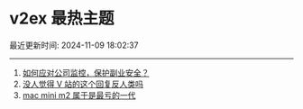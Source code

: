 # v2ex 最热主题

最近更新时间: 2024-11-09 18:02:37

--- 
1. [如何应对公司监控，保护副业安全？](https://www.v2ex.com/t/1087932) 
2. [没人觉得 V 站的这个回复反人类吗](https://www.v2ex.com/t/1087941) 
3. [mac mini m2 属于是最亏的一代](https://www.v2ex.com/t/1087950) 
